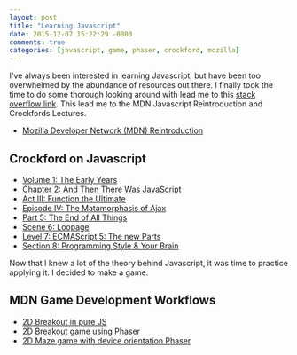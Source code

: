```yaml
---
layout: post
title: "Learning Javascript"
date: 2015-12-07 15:22:29 -0800
comments: true
categories: [javascript, game, phaser, crockford, mozilla]
---
```


I've always been interested in learning Javascript, but have been too overwhelmed by the abundance of resources out there. I finally took the time to do some thorough looking around with lead me to this [stack overflow link](http://goo.gl/iPMGV). This lead me to the MDN Javascript Reintroduction and Crockfords Lectures.

* [Mozilla Developer Network (MDN) Reintroduction](https://goo.gl/89Taee) 

## Crockford on Javascript

* [Volume 1: The Early Years](https://goo.gl/snYql6)
* [Chapter 2: And Then There Was JavaScript](https://goo.gl/Fu8c07)
* [Act III: Function the Ultimate](https://goo.gl/hsLTwc)
* [Episode IV: The Matamorphasis of Ajax](https://goo.gl/XsnSst)
* [Part 5: The End of All Things](https://goo.gl/t6jsVk)
* [Scene 6: Loopage](https://goo.gl/9sqk03)
* [Level 7: ECMAScript 5: The new Parts](https://goo.gl/fnjHS0)
* [Section 8: Programming Style & Your Brain](https://goo.gl/6wS997)

<!-- more -->

Now that I knew a lot of the theory behind Javascript, it was time to practice applying it. I decided to make a game.

## MDN Game Development Workflows

* [2D Breakout in pure JS](https://goo.gl/LD1vsB)
* [2D Breakout game using Phaser](https://goo.gl/Y9zVC4)
* [2D Maze game with device orientation Phaser](https://goo.gl/wgeQNh)
